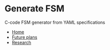 # Generate FSM
C-code FSM generator from YAML specifications

<!--nav-->
* [Home](README.md)
* [Future plans](plans.md)
* [Research](research.md)
